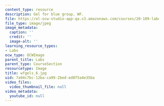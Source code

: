 ```yaml
---
content_type: resource
description: Gel for blue group, WF.
file: https://ol-ocw-studio-app-qa.s3.amazonaws.com/courses/20-109-laboratory-fundamentals-in-biological-engineering-fall-2007/7a94c7bc12baca992beded8f5a4e35ba_wfgels_6.jpg
file_type: image/jpeg
image_metadata:
  caption: ''
  credit: ''
  image-alt: ''
learning_resource_types:
- Labs
ocw_type: OCWImage
parent_title: Labs
parent_type: CourseSection
resourcetype: Image
title: wfgels_6.jpg
uid: 7a94c7bc-12ba-ca99-2bed-ed8f5a4e35ba
video_files:
  video_thumbnail_file: null
video_metadata:
  youtube_id: null
---
```

